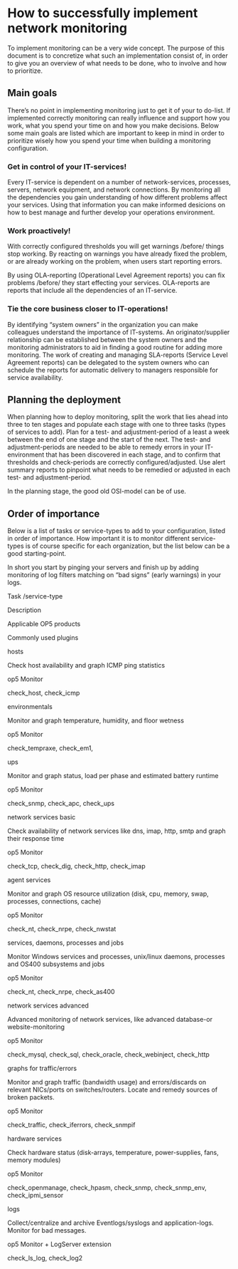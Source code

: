 # How to successfully implement network monitoring

To implement monitoring can be a very wide concept. The purpose of this document is to concretize what such an implementation consist of, in order to give you an overview of what needs to be done, who to involve and how to prioritize.

## Main goals

There’s no point in implementing monitoring just to get it of your to do-list. If implemented correctly monitoring can really influence and support how you work, what you spend your time on and how you make decisions. Below some main goals are listed which are important to keep in mind in order to prioritize wisely how you spend your time when building a monitoring configuration.

### Get in control of your IT-services!

Every IT-service is dependent on a number of network-services, processes, servers, network equipment, and network connections. By monitoring all the dependencies you gain understanding of how different problems affect your services. Using that information you can make informed desicions on how to best manage and further develop your operations environment.

### Work proactively!

With correctly configured thresholds you will get warnings /before/ things stop working. By reacting on warnings you have already fixed the problem, or are already working on the problem, when users start reporting errors.

By using OLA-reporting (Operational Level Agreement reports) you can fix problems /before/ they start effecting your services. OLA-reports are reports that include all the dependencies of an IT-service.

### Tie the core business closer to IT-operations!

By identifying “system owners” in the organization you can make colleagues understand the importance of IT-systems. An originator/supplier relationship can be established between the system owners and the monitoring administrators to aid in finding a good routine for adding more monitoring. The work of creating and managing SLA-reports (Service Level Agreement reports) can be delegated to the system owners who can schedule the reports for automatic delivery to managers responsible for service availability.

## Planning the deployment

When planning how to deploy monitoring, split the work that lies ahead into three to ten stages and populate each stage with one to three tasks (types of services to add). Plan for a test- and adjustment-period of a least a week between the end of one stage and the start of the next. The test- and adjustment-periods are needed to be able to remedy errors in your IT-environment that has been discovered in each stage, and to confirm that thresholds and check-periods are correctly configured/adjusted. Use alert summary reports to pinpoint what needs to be remedied or adjusted in each test- and adjustment-period.

In the planning stage, the good old OSI-model can be of use.

## Order of importance

Below is a list of tasks or service-types to add to your configuration, listed in order of importance. How important it is to monitor different service-types is of course specific for each organization, but the list below can be a good starting-point.

In short you start by pinging your servers and finish up by adding monitoring of log filters matching on “bad signs” (early warnings) in your logs.

Task /service-type

Description

Applicable OP5 products

Commonly used plugins

hosts

Check host availability and graph ICMP ping statistics

op5 Monitor

check\_host, check\_icmp

environmentals

Monitor and graph temperature, humidity, and floor wetness

op5 Monitor

check\_tempraxe, check\_em1,

ups

Monitor and graph status, load per phase and estimated battery runtime

op5 Monitor

check\_snmp, check\_apc, check\_ups

network services basic

Check availability of network services like dns, imap, http,
 smtp and graph their response time

op5 Monitor

check\_tcp, check\_dig, check\_http, check\_imap

agent services

Monitor and graph OS resource utilization (disk, cpu, memory, swap, processes, connections, cache)

op5 Monitor

check\_nt, check\_nrpe, check\_nwstat

services, daemons, processes and jobs

Monitor Windows services and processes, unix/linux daemons, processes and OS400 subsystems and jobs

op5 Monitor

check\_nt, check\_nrpe, check\_as400

network services advanced

Advanced monitoring of network services, like advanced
 database-or website-monitoring

op5 Monitor

check\_mysql, check\_sql, check\_oracle, check\_webinject, check\_http

graphs for traffic/errors

Monitor and graph traffic (bandwidth usage) and errors/discards on relevant NICs/ports on switches/routers. Locate and remedy sources of broken packets.

op5 Monitor

check\_traffic, check\_iferrors, check\_snmpif

hardware services

Check hardware status (disk-arrays, temperature, power-supplies, fans, memory modules)

op5 Monitor

check\_openmanage, check\_hpasm, check\_snmp, check\_snmp\_env, check\_ipmi\_sensor

logs

Collect/centralize and archive Eventlogs/syslogs and application-logs. Monitor for bad messages.

op5 Monitor + LogServer extension

check\_ls\_log, check\_log2

 

 

